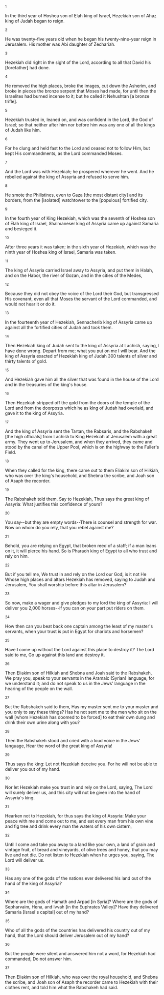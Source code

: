 <sup>1</sup> 

In the third year of Hoshea son of Elah king of Israel, Hezekiah son of Ahaz king of Judah began to reign. 

<sup>2</sup> 

He was twenty-five years old when he began his twenty-nine-year reign in Jerusalem. His mother was Abi daughter of Zechariah. 

<sup>3</sup> 

Hezekiah did right in the sight of the Lord, according to all that David his [forefather] had done. 

<sup>4</sup> 

He removed the high places, broke the images, cut down the Asherim, and broke in pieces the bronze serpent that Moses had made, for until then the Israelites had burned incense to it; but he called it Nehushtan [a bronze trifle]. 

<sup>5</sup> 

Hezekiah trusted in, leaned on, and was confident in the Lord, the God of Israel; so that neither after him nor before him was any one of all the kings of Judah like him. 

<sup>6</sup> 

For he clung and held fast to the Lord and ceased not to follow Him, but kept His commandments, as the Lord commanded Moses. 

<sup>7</sup> 

And the Lord was with Hezekiah; he prospered wherever he went. And he rebelled against the king of Assyria and refused to serve him. 

<sup>8</sup> 

He smote the Philistines, even to Gaza [the most distant city] and its borders, from the [isolated] watchtower to the [populous] fortified city. 

<sup>9</sup> 

In the fourth year of King Hezekiah, which was the seventh of Hoshea son of Elah king of Israel, Shalmaneser king of Assyria came up against Samaria and besieged it. 

<sup>10</sup> 

After three years it was taken; in the sixth year of Hezekiah, which was the ninth year of Hoshea king of Israel, Samaria was taken. 

<sup>11</sup> 

The king of Assyria carried Israel away to Assyria, and put them in Halah, and on the Habor, the river of Gozan, and in the cities of the Medes, 

<sup>12</sup> 

Because they did not obey the voice of the Lord their God, but transgressed His covenant, even all that Moses the servant of the Lord commanded, and would not hear it or do it. 

<sup>13</sup> 

In the fourteenth year of Hezekiah, Sennacherib king of Assyria came up against all the fortified cities of Judah and took them. 

<sup>14</sup> 

Then Hezekiah king of Judah sent to the king of Assyria at Lachish, saying, I have done wrong. Depart from me; what you put on me I will bear. And the king of Assyria exacted of Hezekiah king of Judah 300 talents of silver and thirty talents of gold. 

<sup>15</sup> 

And Hezekiah gave him all the silver that was found in the house of the Lord and in the treasuries of the king's house. 

<sup>16</sup> 

Then Hezekiah stripped off the gold from the doors of the temple of the Lord and from the doorposts which he as king of Judah had overlaid, and gave it to the king of Assyria. 

<sup>17</sup> 

And the king of Assyria sent the Tartan, the Rabsaris, and the Rabshakeh [the high officials] from Lachish to King Hezekiah at Jerusalem with a great army. They went up to Jerusalem, and when they arrived, they came and stood by the canal of the Upper Pool, which is on the highway to the Fuller's Field. 

<sup>18</sup> 

When they called for the king, there came out to them Eliakim son of Hilkiah, who was over the king's household, and Shebna the scribe, and Joah son of Asaph the recorder. 

<sup>19</sup> 

The Rabshakeh told them, Say to Hezekiah, Thus says the great king of Assyria: What justifies this confidence of yours? 

<sup>20</sup> 

You say--but they are empty words--There is counsel and strength for war. Now on whom do you rely, that you rebel against me? 

<sup>21</sup> 

Behold, you are relying on Egypt, that broken reed of a staff; if a man leans on it, it will pierce his hand. So is Pharaoh king of Egypt to all who trust and rely on him. 

<sup>22</sup> 

But if you tell me, We trust in and rely on the Lord our God, is it not He Whose high places and altars Hezekiah has removed, saying to Judah and Jerusalem, You shall worship before this altar in Jerusalem? 

<sup>23</sup> 

So now, make a wager and give pledges to my lord the king of Assyria: I will deliver you 2,000 horses--if you can on your part put riders on them. 

<sup>24</sup> 

How then can you beat back one captain among the least of my master's servants, when your trust is put in Egypt for chariots and horsemen? 

<sup>25</sup> 

Have I come up without the Lord against this place to destroy it? The Lord said to me, Go up against this land and destroy it. 

<sup>26</sup> 

Then Eliakim son of Hilkiah and Shebna and Joah said to the Rabshakeh, We pray you, speak to your servants in the Aramaic (Syrian) language, for we understand it; and do not speak to us in the Jews' language in the hearing of the people on the wall. 

<sup>27</sup> 

But the Rabshakeh said to them, Has my master sent me to your master and you only to say these things? Has he not sent me to the men who sit on the wall [whom Hezekiah has doomed to be forced] to eat their own dung and drink their own urine along with you? 

<sup>28</sup> 

Then the Rabshakeh stood and cried with a loud voice in the Jews' language, Hear the word of the great king of Assyria! 

<sup>29</sup> 

Thus says the king: Let not Hezekiah deceive you. For he will not be able to deliver you out of my hand. 

<sup>30</sup> 

Nor let Hezekiah make you trust in and rely on the Lord, saying, The Lord will surely deliver us, and this city will not be given into the hand of Assyria's king. 

<sup>31</sup> 

Hearken not to Hezekiah, for thus says the king of Assyria: Make your peace with me and come out to me, and eat every man from his own vine and fig tree and drink every man the waters of his own cistern, 

<sup>32</sup> 

Until I come and take you away to a land like your own, a land of grain and vintage fruit, of bread and vineyards, of olive trees and honey, that you may live and not die. Do not listen to Hezekiah when he urges you, saying, The Lord will deliver us. 

<sup>33</sup> 

Has any one of the gods of the nations ever delivered his land out of the hand of the king of Assyria? 

<sup>34</sup> 

Where are the gods of Hamath and Arpad [in Syria]? Where are the gods of Sepharvaim, Hena, and Ivvah [in the Euphrates Valley]? Have they delivered Samaria [Israel's capital] out of my hand? 

<sup>35</sup> 

Who of all the gods of the countries has delivered his country out of my hand, that the Lord should deliver Jerusalem out of my hand? 

<sup>36</sup> 

But the people were silent and answered him not a word, for Hezekiah had commanded, Do not answer him. 

<sup>37</sup> 

Then Eliakim son of Hilkiah, who was over the royal household, and Shebna the scribe, and Joah son of Asaph the recorder came to Hezekiah with their clothes rent, and told him what the Rabshakeh had said.